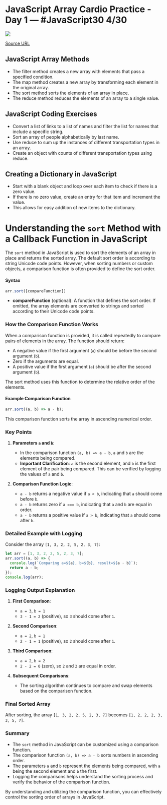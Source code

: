 
# JavaScript Array Cardio Practice - Day 1 — #JavaScript30 4/30
![](https://i.ytimg.com/vi/HB1ZC7czKRs/maxresdefault.jpg)



[Source URL](https://www.youtube.com/watch?v=HB1ZC7czKRs&ab_channel=WesBos)

## JavaScript Array Methods
- The filter method creates a new array with elements that pass a specified condition.
- The map method creates a new array by transforming each element in the original array.
- The sort method sorts the elements of an array in place.
- The reduce method reduces the elements of an array to a single value.
## JavaScript Coding Exercises
- Convert a list of links to a list of names and filter the list for names that include a specific string.
- Sort an array of people alphabetically by last name.
- Use reduce to sum up the instances of different transportation types in an array.
- Create an object with counts of different transportation types using reduce.
## Creating a Dictionary in JavaScript
- Start with a blank object and loop over each item to check if there is a zero value.
- If there is no zero value, create an entry for that item and increment the value.
- This allows for easy addition of new items to the dictionary.


# Understanding the `sort` Method with a Callback Function in JavaScript

The `sort` method in JavaScript is used to sort the elements of an array in place and returns the sorted array. The default sort order is according to string Unicode code points. However, when sorting numbers or custom objects, a comparison function is often provided to define the sort order.

#### Syntax

```javascript
arr.sort([compareFunction])
```

- **compareFunction** (optional): A function that defines the sort order. If omitted, the array elements are converted to strings and sorted according to their Unicode code points.

### How the Comparison Function Works

When a comparison function is provided, it is called repeatedly to compare pairs of elements in the array. The function should return:
- A negative value if the first argument (`a`) should be before the second argument (`b`).
- Zero if the arguments are equal.
- A positive value if the first argument (`a`) should be after the second argument (`b`).

The sort method uses this function to determine the relative order of the elements.

#### Example Comparison Function

```javascript
arr.sort((a, b) => a - b);
```

This comparison function sorts the array in ascending numerical order.

### Key Points

1. **Parameters `a` and `b`**:
   - In the comparison function `(a, b) => a - b`, `a` and `b` are the elements being compared.
   - **Important Clarification**: `a` is the second element, and `b` is the first element of the pair being compared. This can be verified by logging the values of `a` and `b`.

2. **Comparison Function Logic**:
   - `a - b` returns a negative value if `a < b`, indicating that `a` should come before `b`.
   - `a - b` returns zero if `a === b`, indicating that `a` and `b` are equal in order.
   - `a - b` returns a positive value if `a > b`, indicating that `a` should come after `b`.

### Detailed Example with Logging

Consider the array `[1, 3, 2, 2, 5, 2, 3, 7]`:

```javascript
let arr = [1, 3, 2, 2, 5, 2, 3, 7];
arr.sort((a, b) => {
  console.log(`Comparing a=${a}, b=${b}, result=${a - b}`);
  return a - b;
});
console.log(arr);
```

### Logging Output Explanation

1. **First Comparison**:
   - `a = 3`, `b = 1`
   - `3 - 1 = 2` (positive), so `3` should come after `1`.

2. **Second Comparison**:
   - `a = 2`, `b = 1`
   - `2 - 1 = 1` (positive), so `2` should come after `1`.

3. **Third Comparison**:
   - `a = 2`, `b = 2`
   - `2 - 2 = 0` (zero), so `2` and `2` are equal in order.

4. **Subsequent Comparisons**:
   - The sorting algorithm continues to compare and swap elements based on the comparison function.

### Final Sorted Array

After sorting, the array `[1, 3, 2, 2, 5, 2, 3, 7]` becomes `[1, 2, 2, 2, 3, 3, 5, 7]`.

### Summary

- The `sort` method in JavaScript can be customized using a comparison function.
- The comparison function `(a, b) => a - b` sorts numbers in ascending order.
- The parameters `a` and `b` represent the elements being compared, with `a` being the second element and `b` the first.
- Logging the comparisons helps understand the sorting process and verify the behavior of the comparison function.

By understanding and utilizing the comparison function, you can effectively control the sorting order of arrays in JavaScript.